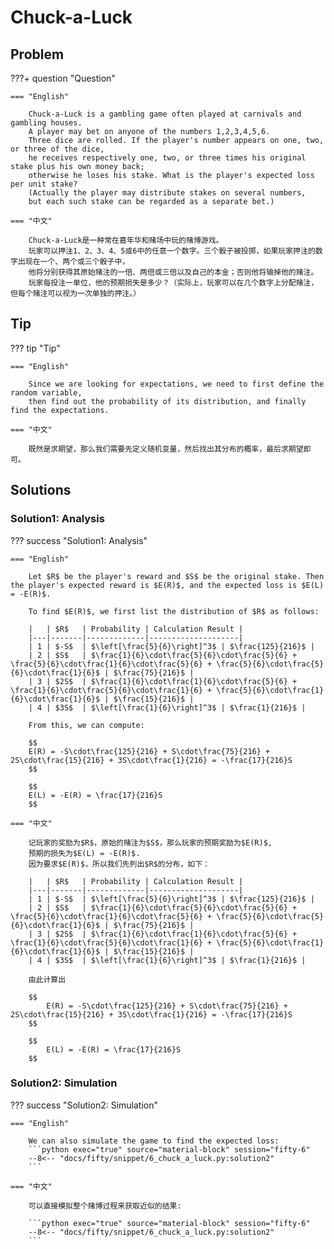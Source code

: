 # Chuck-a-Luck

## Problem

???+ question "Question"

    === "English"

        Chuck-a-Luck is a gambling game often played at carnivals and gambling houses. 
        A player may bet on anyone of the numbers 1,2,3,4,5,6. 
        Three dice are rolled. If the player's number appears on one, two, or three of the dice, 
        he receives respectively one, two, or three times his original stake plus his own money back; 
        otherwise he loses his stake. What is the player's expected loss per unit stake? 
        (Actually the player may distribute stakes on several numbers, 
        but each such stake can be regarded as a separate bet.)

    === "中文"

        Chuck-a-Luck是一种常在嘉年华和赌场中玩的赌博游戏。
        玩家可以押注1、2、3、4、5或6中的任意一个数字。三个骰子被投掷，如果玩家押注的数字出现在一个、两个或三个骰子中，
        他将分别获得其原始赌注的一倍、两倍或三倍以及自己的本金；否则他将输掉他的赌注。
        玩家每投注一单位，他的预期损失是多少？（实际上，玩家可以在几个数字上分配赌注，但每个赌注可以视为一次单独的押注。）


## Tip

??? tip "Tip"

    === "English"

        Since we are looking for expectations, we need to first define the random variable, 
        then find out the probability of its distribution, and finally find the expectations.

    === "中文"

        既然是求期望，那么我们需要先定义随机变量，然后找出其分布的概率，最后求期望即可。


## Solutions

### Solution1: Analysis

??? success "Solution1: Analysis"

    === "English"

        Let $R$ be the player's reward and $S$ be the original stake. Then the player's expected reward is $E(R)$, and the expected loss is $E(L) = -E(R)$.
    
        To find $E(R)$, we first list the distribution of $R$ as follows:
        
        |   | $R$   | Probability | Calculation Result |
        |---|-------|-------------|--------------------|
        | 1 | $-S$  | $\left[\frac{5}{6}\right]^3$ | $\frac{125}{216}$ |
        | 2 | $S$   | $\frac{1}{6}\cdot\frac{5}{6}\cdot\frac{5}{6} + \frac{5}{6}\cdot\frac{1}{6}\cdot\frac{5}{6} + \frac{5}{6}\cdot\frac{5}{6}\cdot\frac{1}{6}$ | $\frac{75}{216}$ |
        | 3 | $2S$  | $\frac{1}{6}\cdot\frac{1}{6}\cdot\frac{5}{6} + \frac{1}{6}\cdot\frac{5}{6}\cdot\frac{1}{6} + \frac{5}{6}\cdot\frac{1}{6}\cdot\frac{1}{6}$ | $\frac{15}{216}$ |
        | 4 | $3S$  | $\left[\frac{1}{6}\right]^3$ | $\frac{1}{216}$ |
        
        From this, we can compute:
        
        $$
        E(R) = -S\cdot\frac{125}{216} + S\cdot\frac{75}{216} + 2S\cdot\frac{15}{216} + 3S\cdot\frac{1}{216} = -\frac{17}{216}S
        $$
        
        $$ 
        E(L) = -E(R) = \frac{17}{216}S
        $$

    === "中文"

        记玩家的奖励为$R$，原始的赌注为$S$，那么玩家的预期奖励为$E(R)$,
        预期的损失为$E(L) = -E(R)$.
        因为要求$E(R)$，所以我们先列出$R$的分布，如下：
        
        |   | $R$   | Probability | Calculation Result |
        |---|-------|-------------|--------------------|
        | 1 | $-S$  | $\left[\frac{5}{6}\right]^3$ | $\frac{125}{216}$ |
        | 2 | $S$   | $\frac{1}{6}\cdot\frac{5}{6}\cdot\frac{5}{6} + \frac{5}{6}\cdot\frac{1}{6}\cdot\frac{5}{6} + \frac{5}{6}\cdot\frac{5}{6}\cdot\frac{1}{6}$ | $\frac{75}{216}$ |
        | 3 | $2S$  | $\frac{1}{6}\cdot\frac{1}{6}\cdot\frac{5}{6} + \frac{1}{6}\cdot\frac{5}{6}\cdot\frac{1}{6} + \frac{5}{6}\cdot\frac{1}{6}\cdot\frac{1}{6}$ | $\frac{15}{216}$ |
        | 4 | $3S$  | $\left[\frac{1}{6}\right]^3$ | $\frac{1}{216}$ |
        
        由此计算出
        
        $$
            E(R) = -S\cdot\frac{125}{216} + S\cdot\frac{75}{216} + 2S\cdot\frac{15}{216} + 3S\cdot\frac{1}{216} = -\frac{17}{216}S
        $$

        $$ 
            E(L) = -E(R) = \frac{17}{216}S
        $$

### Solution2: Simulation

??? success "Solution2: Simulation"

    === "English"

        We can also simulate the game to find the expected loss:
        ```python exec="true" source="material-block" session="fifty-6"
        --8<-- "docs/fifty/snippet/6_chuck_a_luck.py:solution2"
        ```

    === "中文"
        
        可以直接模拟整个赌博过程来获取近似的结果:
        
        ```python exec="true" source="material-block" session="fifty-6"
        --8<-- "docs/fifty/snippet/6_chuck_a_luck.py:solution2"
        ```

